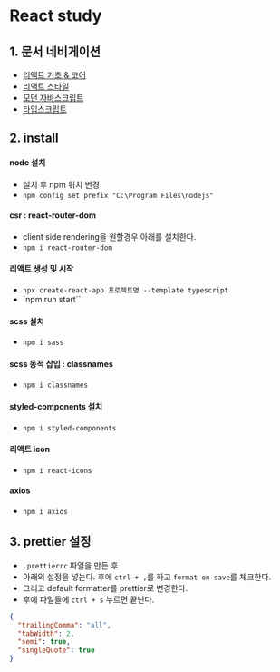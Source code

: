 # React study

## 1. 문서 네비게이션

- [리액트 기초 & 코어]()
- [리액트 스타일]()
- [모던 자바스크립트]()
- [타입스크립트]()

## 2. install

#### node 설치

- 설치 후 npm 위치 변경
- `npm config set prefix "C:\Program Files\nodejs"`

#### csr : react-router-dom

- client side rendering을 원할경우 아래를 설치한다.
- `npm i react-router-dom`

#### 리액트 생성 및 시작

- `npx create-react-app 프로젝트명 --template typescript`
- `npm run start``

#### scss 설치

- `npm i sass`

#### scss 동적 삽입 : classnames

- `npm i classnames`

#### styled-components 설치

- `npm i styled-components`

#### 리액트 icon

- `npm i react-icons`

#### axios

- `npm i axios`

## 3. prettier 설정

- `.prettierrc` 파일을 만든 후
- 아래의 설정을 넣는다. 후에 `ctrl + ,`를 하고 `format on save`를 체크한다.
- 그리고 default formatter를 prettier로 변경한다.
- 후에 파일들에 `ctrl + s` 누르면 끝난다.

```json
{
  "trailingComma": "all",
  "tabWidth": 2,
  "semi": true,
  "singleQuote": true
}
```
